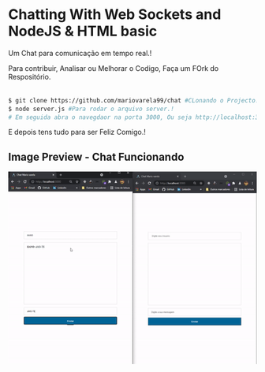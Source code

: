 # Chatting With Web Sockets and NodeJS & HTML basic

Um Chat para comunicação em tempo real.!

Para contribuir, Analisar ou Melhorar o Codigo, Faça um FOrk do Respositório.

```bash

$ git clone https://github.com/mariovarela99/chat #CLonando o Projecto.!
$ node server.js #Para rodar o arquivo server.!
# Em seguida abra o navegdaor na porta 3000, Ou seja http://localhost:3000/

```

E depois tens tudo para ser Feliz Comigo.!

## Image Preview - Chat Funcionando

![Video Showing The Chat Funcionnig](./assets/image-show.gif)
